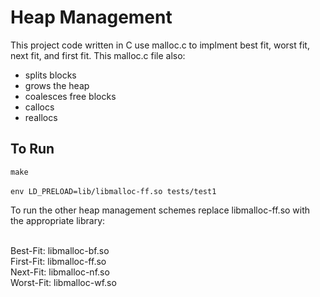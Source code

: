 # Heap Management


This project code written in C use malloc.c to implment best fit, worst fit, next fit, and first fit. This malloc.c file also:

<ul style="list-style-type:disc;">
  <li>splits blocks</li>
  <li>grows the heap</li>
  <li>coalesces free blocks</li>
  <li>callocs</li>
  <li>reallocs</li>
</ul>  

<h2>To Run</h2>
<code>make</code> <br> <br>
<code>env LD_PRELOAD=lib/libmalloc-ff.so tests/test1</code> <br>

To run the other heap management schemes replace libmalloc-ff.so with the appropriate
library: <br><br>

Best-Fit: libmalloc-bf.so <br>
First-Fit: libmalloc-ff.so <br>
Next-Fit: libmalloc-nf.so <br>
Worst-Fit: libmalloc-wf.so <br>

